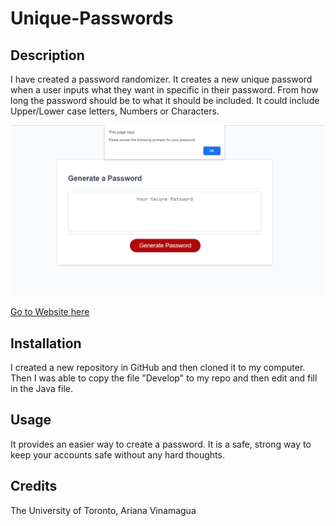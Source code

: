 # Unique-Passwords

## Description
I have created a password randomizer. It creates a new unique password when a user inputs what they want in specific in their password. From how long the password should be to what it should be included. It could include Upper/Lower case letters, Numbers or Characters.

![Webpage](./images/password.png)

[Go to Website here]()

## Installation
I created a new repository in GitHub and then cloned it to my computer. Then I was able to copy the file "Develop" to my repo and then edit and fill in the Java file. 

## Usage
It provides an easier way to create a password. It is a safe, strong way to keep your accounts safe without any hard thoughts.

## Credits
The University of Toronto,
Ariana Vinamagua